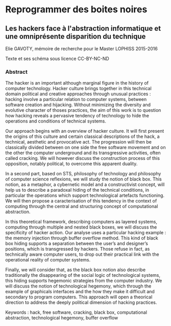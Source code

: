 # Reprogrammer des boites noires
## Les hackers face à l'abstraction informatique et une omniprésente disparition du technique

Elie GAVOTY, mémoire de recherche pour le Master LOPHISS 2015-2016 

Texte et ses schéma sous licence CC-BY-NC-ND

### Abstract

The hacker is an important although marginal figure in the history of computer technology. Hacker culture brings together in this technical domain political and creative approaches through unusual practices : hacking involve a particular relation to computer systems, between software creation and hijacking. Without minimizing the diversity and evolutive character of thoses practices, the aim of this work is to question how hacking reveals a pervasive tendency of technology to hide the operations and conditions of technical systems.

Our approach begins with an overview of hacker culture. It will first present the origins of this culture and certain classical descriptions of the hack, a technical, aesthetic and provocative act. The progression will then be classically divided between on one side the free software movement and on the other the computer underground and its transgressive activities, often called cracking. We will however discuss the construction process of this opposition, notably political, to overcome this apparent duality.

In a second part, based on STS, philosophy of technology and philosophy of computer science reflexions, we will study the notion of black box. This notion, as a metaphor, a cybernetic model and a constructivist concept, will help us to describe a paradoxal hiding of the technical conditions, in particular the operations which support technological artefacts functioning. We will then propose a caracterisation of this tendency in the context of computing through the central and structuring concept of computational abstraction.

In this theoretical framework, describing computers as layered systems, computing through multiple and nested black boxes, we will discuss the specificity of hacker action. Our analyse uses a particular hacking example : the memory injection through buffer overflow method. This kind of black box hiding supports a separation between the user’s and designer’s positions, which is transgressed by hackers. Those refuse in fact, as technically aware computer users, to drop out their practical link with the operational reality of computer systems.

Finally, we will consider that, as the black box notion also describe traditionally the disappearing of the social logic of technological systems, this hiding supports hegemonic strategies from the computer industry. We will discuss the notion of technological hegemony, which through the example of graphicals interfaces and the how they make it difficult and secondary to program computers. This approach will open a theorical direction to address the deeply political dimension of hacking practices.

Keywords : hack, free software, cracking, black box, computational abstraction, technological hegemony, buffer overflow
